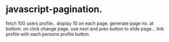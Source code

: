 # javascript-pagination.
fetch 100 users profile.. display 10 on each page. generate page no. at bottom. on click change page. use next and prev button to slide page...  link profile with each 
persons profile button.
